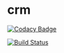 # crm
[![Codacy Badge](https://api.codacy.com/project/badge/grade/f14125205a7f4c2baeb77a03c3ddf04b)](https://www.codacy.com/app/andrew-lively2/crm)

[![Build Status](https://travis-ci.org/andrewlively/crm.svg?branch=master)](https://travis-ci.org/andrewlively/crm)
